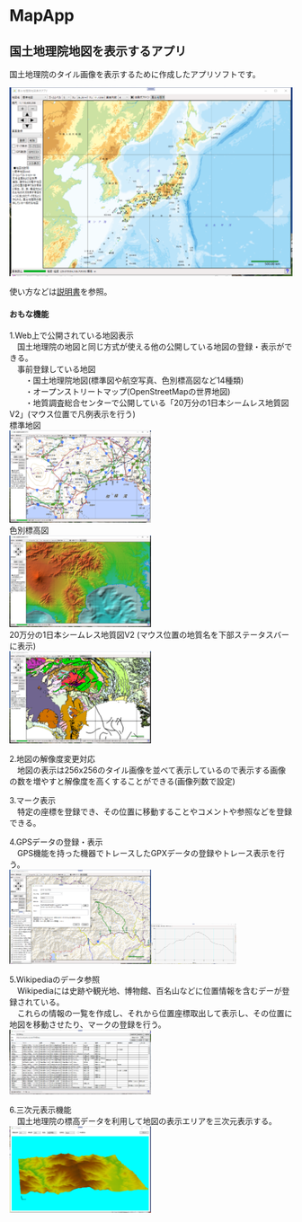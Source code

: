 ﻿# MapApp
## 国土地理院地図を表示するアプリ

国土地理院のタイル画像を表示するために作成したアプリソフトです。

![MainWindow画像](Image/MainImage.png)

使い方などは[説明書](bin/Debug/MAPAPP説明書.pdf)を参照。

#### おもな機能
1.Web上で公開されている地図表示  
　国土地理院の地図と同じ方式が使える他の公開している地図の登録・表示ができる。  
　事前登録している地図  
　　・国土地理院地図(標準図や航空写真、色別標高図など14種類)  
　　・オープンストリートマップ(OpenStreetMapの世界地図)  
　　・地質調査総合センターで公開している「20万分の1日本シームレス地質図V2」(マウス位置で凡例表示を行う)  
標準地図  
<img src="Image/MapStdImage.png" width="50%">  
色別標高図  
<img src="Image/MapLerifImage.png" width="50%">  
20万分の1日本シームレス地質図V2 (マウス位置の地質名を下部ステータスバーに表示)  
<img src="Image/MspSeamlessV2.png" width="50%">
  
2.地図の解像度変更対応  
　地図の表示は256x256のタイル画像を並べて表示しているので表示する画像の数を増やすと解像度を高くすることができる(画像列数で設定)  

3.マーク表示  
　特定の座標を登録でき、その位置に移動することやコメントや参照などを登録できる。
  
4.GPSデータの登録・表示  
　GPS機能を持った機器でトレースしたGPXデータの登録やトレース表示を行う。  
<img src="Image/MapGpsTrace.png" width="50%"><img src="Image/MapGpsElevatorGraph.png" width="30%">  
  
5.Wikipediaのデータ参照  
　Wikipediaには史跡や観光地、博物館、百名山などに位置情報を含むデーが登録されている。  
　これらの情報の一覧を作成し、それから位置座標取出して表示し、その位置に地図を移動させたり、マークの登録を行う。  
<img src="Image/WikiListImage.png" width="50%">  

6.三次元表示機能  
　国土地理院の標高データを利用して地図の表示エリアを三次元表示する。  
<img src="Image/Map3DImage.png" width="50%">  

